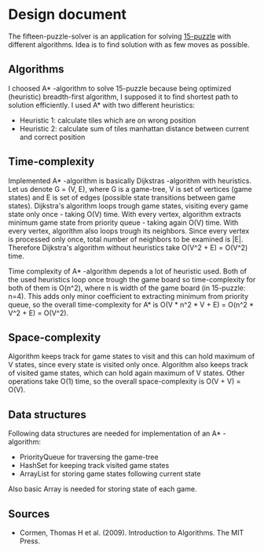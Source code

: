 # Design document

The fifteen-puzzle-solver is an application for solving [15-puzzle](https://en.wikipedia.org/wiki/15_puzzle) with different algorithms. Idea is to find solution with as few moves as possible.

## Algorithms

I choosed A* -algorithm to solve 15-puzzle because being optimized (heuristic) breadth-first algorithm, I supposed it to find shortest path to solution efficiently. I used A* with two different heuristics:

- Heuristic 1: calculate tiles which are on wrong position
- Heuristic 2: calculate sum of tiles manhattan distance between current and correct position

## Time-complexity

Implemented A* -algorithm is basically Dijkstras -algorithm with heuristics. Let us denote G = (V, E), where G is a game-tree, V is set of vertices (game states) and E is set of edges (possible state transitions between game states). Dijkstra's algorithm loops trough game states, visiting every game state only once - taking O(V) time. With every vertex, algorithm extracts minimum game state from priority queue - taking again O(V) time. With every vertex, algorithm also loops trough its neighbors. Since every vertex is processed only once, total number of neighbors to be examined is |E|. Therefore Dijkstra's algorithm without heuristics take O(V^2 + E) = O(V^2) time.

Time complexity of A* -algorithm depends a lot of heuristic used. Both of the used heuristics loop once trough the game board so time-complexity for both of them is O(n^2), where n is width of the game board (in 15-puzzle: n=4). This adds only minor coefficient to extracting minimum from priority queue, so the overall time-complexity for A* is O(V * n^2 * V + E) = O(n^2 * V^2 + E) = O(V^2).

## Space-complexity

Algorithm keeps track for game states to visit and this can hold maximum of V states, since every state is visited only once. Algorithm also keeps track of visited game states, which can hold again maximum of V states. Other operations take O(1) time, so the overall space-complexity is O(V + V) = O(V).

## Data structures

Following data structures are needed for implementation of an A* -algorithm:

- PriorityQueue for traversing the game-tree
- HashSet for keeping track visited game states
- ArrayList for storing game states following current state

Also basic Array is needed for storing state of each game.

## Sources

- Cormen, Thomas H et al. (2009). Introduction to Algorithms. The MIT Press.